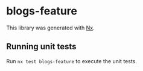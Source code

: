# blogs-feature

This library was generated with [Nx](https://nx.dev).

## Running unit tests

Run `nx test blogs-feature` to execute the unit tests.
